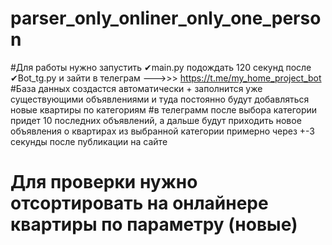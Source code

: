 # parser_only_onliner_only_one_person
#Для работы нужно запустить ✔main.py  подождать 120 секунд после ✔Bot_tg.py и зайти в телеграм --->>> https://t.me/my_home_project_bot
#База данных создастся автоматически + заполнится уже существующими объявлениями и туда постоянно будут добавляться новые квартиры по категориям
#в телеграмм после выбора категории придет 10 последних объявлений, а дальше будут приходить новое объявления о квартирах из выбранной категории примерно через +-3 секунды после публикации на сайте
# Для проверки нужно отсортировать на онлайнере квартиры  по параметру (новые)
